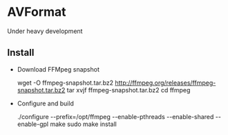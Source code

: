 # AVFormat
Under heavy development

## Install

* Download FFMpeg snapshot

    wget -O ffmpeg-snapshot.tar.bz2 http://ffmpeg.org/releases/ffmpeg-snapshot.tar.bz2
    tar xvjf ffmpeg-snapshot.tar.bz2
    cd ffmpeg



* Configure and build

    ./configure --prefix=/opt/ffmpeg --enable-pthreads --enable-shared --enable-gpl
    make
    sudo make install
